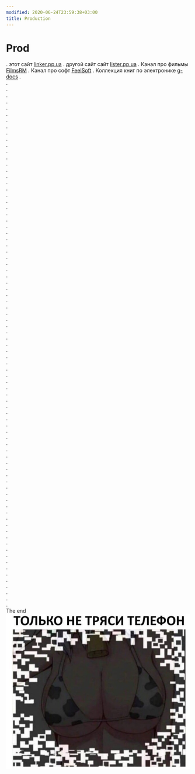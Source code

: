 ```yaml
---
modified: 2020-06-24T23:59:38+03:00
title: Production
---
```


# Prod

  .  этот сайт [linker.pp.ua](http://linker.pp.ua)
  .  другой сайт сайт [lister.pp.ua](http://lister.pp.ua)
  .  Канал про фильмы [FilmsRM](https://t.me/FilmsRM)
  .  Канал про софт [FeelSoft](https://t.me/FeelSoft)
  .  Коллекция книг по электронике [g-docs](#)
  .  
  .  
  .  
  .  
  .  
  .  
  .  
  .  
  .  
  .  
  .  
  .  
  .  
  .  
  .  
  .  
  .  
  .  
  .  
  .  
  .  
  .  
  .  
  .  
  .  
  .  
  .  
  .  
  .  
  .  
  .  
  .   
  .  
  .  
  .  
  .  
  .  
  .  
  .  
  .  
  .  
  .  
  .  
  .  
  .  
  .  
  .  
  .  
  .  
  .  
  .  
  .  
  .  
  .  
  .  
  .  
  .  
  .  
  .  
  .  
  .  
  .  
  .  
  .  
  .  
  .  
  .  
  .  
  .  
  .  
  .  
  .  
  .  
  .  
  .  
  .  
  .  
  .  
  .  
  .  
  .  
  .  
  .  
  .  
  .  
  .  
  The end
![Image](./image_picker1478880274986211363.jpg)

